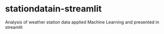 # stationdatain-streamlit
 Analysis of weather station data applied Machine Learning and presented in streamlit
